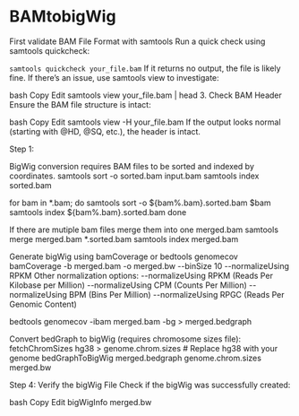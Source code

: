 # BAMtobigWig

First validate BAM File Format with samtools
Run a quick check using samtools quickcheck:

`samtools quickcheck your_file.bam`
If it returns no output, the file is likely fine. If there’s an issue, use samtools view to investigate:

bash
Copy
Edit
samtools view your_file.bam | head
3. Check BAM Header
Ensure the BAM file structure is intact:

bash
Copy
Edit
samtools view -H your_file.bam
If the output looks normal (starting with @HD, @SQ, etc.), the header is intact.



Step 1:

BigWig conversion requires BAM files to be sorted and indexed by coordinates.
samtools sort -o sorted.bam input.bam
samtools index sorted.bam

for bam in *.bam; do
    samtools sort -o ${bam%.bam}.sorted.bam $bam
    samtools index ${bam%.bam}.sorted.bam
done

If there are mutiple bam files merge them into one merged.bam
samtools merge merged.bam *.sorted.bam
samtools index merged.bam


Generate bigWig using bamCoverage or bedtools genomecov
bamCoverage -b merged.bam -o merged.bw --binSize 10 --normalizeUsing RPKM
Other normalization options:
--normalizeUsing RPKM (Reads Per Kilobase per Million)
--normalizeUsing CPM (Counts Per Million)
--normalizeUsing BPM (Bins Per Million)
--normalizeUsing RPGC (Reads Per Genomic Content)

bedtools genomecov -ibam merged.bam -bg > merged.bedgraph

Convert bedGraph to bigWig (requires chromosome sizes file):
fetchChromSizes hg38 > genome.chrom.sizes  # Replace hg38 with your genome
bedGraphToBigWig merged.bedgraph genome.chrom.sizes merged.bw

Step 4: Verify the bigWig File
Check if the bigWig was successfully created:

bash
Copy
Edit
bigWigInfo merged.bw
